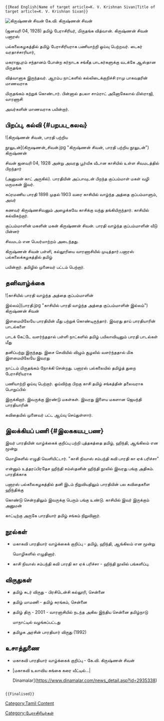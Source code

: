```{=mediawiki}
{{Read English|Name of target article=K. V. Krishnan Sivan|Title of target article=K. V. Krishnan Sivan}}
```
![கிருஷ்ணன் சிவன்](கிருஷ்ணன்_சிவன்.jpg "கிருஷ்ணன் சிவன்") கே.வி. கிருஷ்ணன் சிவன்
(ஜனவரி 04, 1928) தமிழ் பேராசிரியர், மிருதங்க வித்வான். கிருஷ்ணன் சிவன் பனாரஸ்
பல்கலைகழகத்தில் தமிழ் பேராசிரியராக பணியாற்றி ஓய்வு பெற்றவர். டைகர் வரதாச்சாரியார்,
மகராஜபுரம் சந்தானம் போன்ற கர்நாடக சங்கீத பாடகர்களுக்கு வடக்கே ஆஸ்தான மிருதங்க
வித்வானாக இருந்தவர். ஆரம்ப நாட்களில் கல்லிடைக்குறிச்சி ராமு பாகவதரின் மாணவராக
மிருதங்கம் கற்றுக் கொண்டார். பின்னால் தபலா சாம்ராட் அனோகேலால் மிஸ்ராஜி, வாரணாசி
அவர்களின் மாணவராக பயின்றார்.

## பிறப்பு, கல்வி {#பறபப_கலவ}

![கிருஷ்ணன் சிவன், பாரதி பற்றிய
நூலுடன்](கிருஷணன்_சிவன்.jpg "கிருஷ்ணன் சிவன், பாரதி பற்றிய நூலுடன்") கிருஷ்ணன்
சிவன் ஜனவரி 04, 1928 அன்று அவரது பூர்வீக வீடான காசியில் உள்ள சிவமடத்தில் பிறந்தார்
(அனுமன் காட் அருகில்). பாரதியின் அப்பாவுடன் பிறந்த குப்பம்மாள் மகள் வழி மருமகன் இவர்.
சுப்ரமணிய பாரதி 1898 முதல் 1903 வரை காசியில் வாழ்ந்த அத்தை குப்பம்மாளும், அவர்
கணவர் கிருஷ்ணசிவனும் அழைக்கவே காசிக்கு வந்து தங்கியிருந்தார். காசியில் கல்விகற்றார்.
குப்பம்மாளின் மகளின் மகன் கிருஷ்ணன் சிவன். பாரதி வாழ்ந்த குப்பம்மாளின் வீடு பின்னர்
சிவமடம் என பெயர்மாற்றம் அடைந்தது.

கிருஷ்ணன் சிவன் பள்ளி, கல்லூரியை வாரணாசியில் முடித்தார்.பனாரஸ் பல்கலைக்கழகத்தில் தமிழ்
பயின்றார். தமிழில் முனைவர் பட்டம் பெற்றார்.

## தனிவாழ்க்கை

![காசியில் பாரதி வாழ்ந்த அத்தை குப்பம்மாளின்
இல்லம்](பாரதி.jpg "காசியில் பாரதி வாழ்ந்த அத்தை குப்பம்மாளின் இல்லம்") கிருஷ்ணன் சிவன்
இளமையிலேயே பாரதியின் மீது பற்றுக் கொண்டிருந்தார். இவரது தாய் பாரதியாரின் பாடல்களை
பாடக் கேட்டே வளர்ந்ததால் பள்ளி நாட்களில் தமிழ் பயிலாவிடினும் பாரதி பாடல்கள் மீது
தனிப்பற்று இருந்தது. இசை செவியில் விழும் சூழலில் வளர்ந்ததால் மிக இளமையிலேயே இவரது
நாட்டம் மிருதங்கம் நோக்கி சென்றது. பனாரஸ் பல்கலையில் தமிழ்த் துறை பேராசிரியராக
பணியாற்றி ஓய்வு பெற்றார். ஓய்விற்கு பிறகு காசி தமிழ் சங்கத்தின் தலைவராக பொறுப்பில்
இருக்கிறார். இவருக்கு இரண்டு மகள்கள். இவரது இளைய மகளான ஜெயந்தி பாரதியாரின்
கவிதையில் முனைவர் பட்ட ஆய்வு செய்துள்ளார்.

## இலக்கியப் பணி {#இலககயப_பண}

இவர் பாரதியின் வாழ்க்கைக் குறிப்பு பற்றி புத்தகத்தை தமிழ், ஹிந்தி, ஆங்கிலம் என மூன்று
மொழிகளில் எழுதி வெளியிட்டார். \"காசி நிவாஸ் சம்பந்தி கவி பாரதி கா ஏக் பரிச்சா\"
என்னும் உத்தரப்பிரதேச ஹிந்தி சம்ஸ்தனின் ஹிந்தி நூலில் இவரது பங்கு அதிகம். பாரதிக்காக
பனாரஸ் பல்கலைகழகத்தில் தனி இடம் நிறுவியதிலும் பாரதியின் பல கவிதைகளை ஹிந்திக்கு
கொண்டு சென்றதிலும் இவருக்கு பெரும் பங்கு உண்டு. காசியில் இவர் இருக்கும் அனுமன்
காட்டிற்கு அருகே பாரதியார் தமிழ் சங்கம் நிறுவினார்.

## நூல்கள்

-   மகாகவி பாரதியார் வாழ்க்கைக் குறிப்பு - தமிழ், ஹிந்தி, ஆங்கிலம் என மூன்று
    மொழிகளில் எழுதினார்.
-   காசி நிவாஸ் சம்பந்தி கவி பாரதி கா ஏக் பரிச்சா - ஹிந்தி நூலில் பங்களிப்பு.

## விருதுகள்

-   தமிழ் சுடர் விருது - பிரசிடென்சி கல்லூரி, சென்னை
-   தமிழ் மாமணி - தமிழ் சுரங்கம், சென்னை
-   தமிழ் திரு - 2001 - வாரனாசியில் நடந்த அகில இந்திய சென்னை தமிழ்நாடு
    மாநாட்டில் வழங்கப்பட்டது
-   தமிழக அரசின் பாரதியார் விருது (1992)

## உசாத்துணை

-   மகாகவி பாரதியார் வாழ்க்கைக் குறிப்பு - கே.வி. கிருஷ்ணன் சிவன்
-   [மகாகவி உலாவிய கங்கை கரை வீட்டில்\...\|
    Dinamalar](https://www.dinamalar.com/news_detail.asp?id=2935338)

```{=mediawiki}
{{Finalised}}
```
[Category:Tamil Content](Category:Tamil_Content "wikilink")
[Category:பேராசிரியர்கள்](Category:பேராசிரியர்கள் "wikilink")
